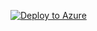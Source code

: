 [![Deploy to Azure](https://aka.ms/deploytoazurebutton)](https://portal.azure.com/#create/Microsoft.Template/uri/https%3A%2F%2Fraw.githubusercontent.com%2Fwilfriedwoivre%2Faction-deploy-azure-button-tests%2Fmaster%2F%2Fgithub%2Fworkspace%2Ftest%2FC%2F68%2Fazuredeploy.json)
